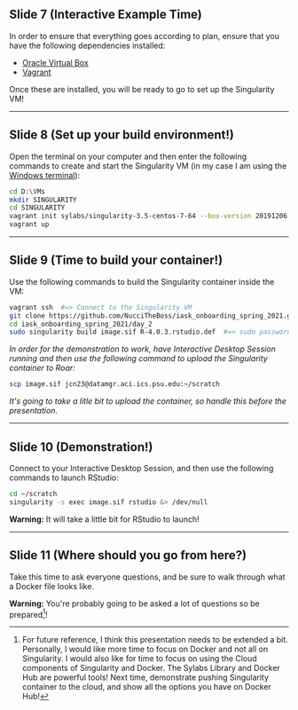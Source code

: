 ## Slide 7 (Interactive Example Time)
In order to ensure that everything goes according to plan, ensure that you have the following dependencies installed:

* [Oracle Virtual Box](https://www.oracle.com/virtualization/technologies/vm/downloads/virtualbox-downloads.html)
* [Vagrant](https://www.vagrantup.com/downloads)

Once these are installed, you will be ready to go to set up the Singularity VM!

---

## Slide 8 (Set up your build environment!)
Open the terminal on your computer and then enter the following commands to create and start the Singularity VM (in my case I am using the [Windows terminal](https://www.microsoft.com/en-us/p/windows-terminal/9n0dx20hk701?activetab=pivot:overviewtab)):

```bash
cd D:\VMs
mkdir SINGULARITY
cd SINGULARITY
vagrant init sylabs/singularity-3.5-centos-7-64 --box-version 20191206.0.0
vagrant up
```

---

## Slide 9 (Time to build your container!)
Use the following commands to build the Singularity container inside the VM:

```bash
vagrant ssh  #=> Connect to the Singularity VM
git clone https://github.com/NucciTheBoss/iask_onboarding_spring_2021.git
cd iask_onboarding_spring_2021/day_2
sudo singularity build image.sif R-4.0.3.rstudio.def  #=> sudo password is "vagrant"
```

*In order for the demonstration to work, have Interactive Desktop Session running and then use the following command to upload the Singularity container to Roar:*

```bash
scp image.sif jcn23@datamgr.aci.ics.psu.edu:~/scratch
```

*It's going to take a litle bit to upload the container, so handle this before the presentation.*

---

## Slide 10 (Demonstration!)
Connect to your Interactive Desktop Session, and then use the following commands to launch RStudio:

```bash
cd ~/scratch
singularity -s exec image.sif rstudio &> /dev/null
```

**Warning:** It will take a little bit for RStudio to launch!

---

## Slide 11 (Where should you go from here?)
Take this time to ask everyone questions, and be sure to walk through what a Docker file looks like.

**Warning:** You're probably going to be asked a lot of questions so be prepared[^1]!

[^1]: For future reference, I think this presentation needs to be extended a bit. Personally, I would like more time to focus on Docker and not all on Singularity. I would also like for time to focus on using the Cloud components of Singularity and Docker. The Sylabs Library and Docker Hub are powerful tools! Next time, demonstrate pushing Singularity container to the cloud, and show all the options you have on Docker Hub!
